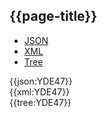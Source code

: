 ## {{page-title}}

<div class="nhsd-!t-margin-bottom-6">
  <ul class="nav nav-tabs" role="tablist">
        <li role="presentation" class="active">
            <a href="#JSON" role="tab" data-toggle="tab">JSON</a>
        </li>
         <li role="presentation">
            <a href="#XML" role="tab" data-toggle="tab">XML</a>
        </li>
        <li role="presentation">
            <a href="#Tree" role="tab" data-toggle="tab">Tree</a>
        </li>
  </ul>
    
  <div class="tab-content snippet">
    <div id="JSON" role="tabpanel" class="tab-pane active">
{{json:YDE47}}
    </div>
    <div id="XML" role="tabpanel" class="tab-pane">
{{xml:YDE47}}
    </div>
    <div id="Tree" role="tabpanel" class="tab-pane">
{{tree:YDE47}}
    </div>
  </div>
</div>